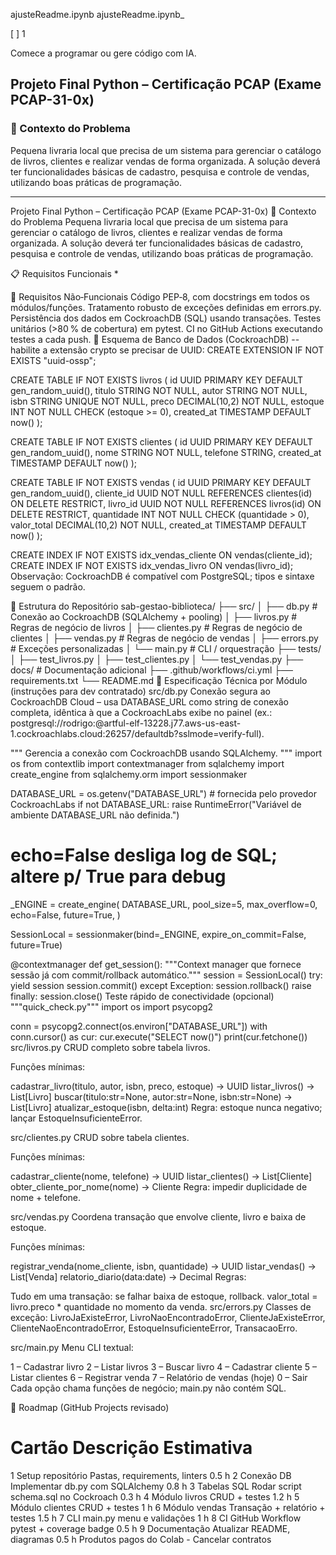 
ajusteReadme.ipynb
ajusteReadme.ipynb_

[ ]
   1

Comece a programar ou gere código com IA.
## Projeto Final Python – Certificação PCAP (Exame PCAP-31-0x)

### 🎯 Contexto do Problema

Pequena livraria local que precisa de um sistema para gerenciar o catálogo de livros, clientes e realizar vendas de forma organizada. A solução deverá ter funcionalidades básicas de cadastro, pesquisa e controle de vendas, utilizando boas práticas de programação.

---

Projeto Final Python – Certificação PCAP (Exame PCAP-31-0x)
🎯 Contexto do Problema
Pequena livraria local que precisa de um sistema para gerenciar o catálogo de livros, clientes e realizar vendas de forma organizada. A solução deverá ter funcionalidades básicas de cadastro, pesquisa e controle de vendas, utilizando boas práticas de programação.

📋 Requisitos Funcionais
*

📌 Requisitos Não‑Funcionais
Código PEP‑8, com docstrings em todos os módulos/funções.
Tratamento robusto de exceções definidas em errors.py.
Persistência dos dados em CockroachDB (SQL) usando transações.
Testes unitários (>80 % de cobertura) em pytest.
CI no GitHub Actions executando testes a cada push.
🏦 Esquema de Banco de Dados (CockroachDB)
-- habilite a extensão crypto se precisar de UUID:  CREATE EXTENSION IF NOT EXISTS "uuid-ossp";

CREATE TABLE IF NOT EXISTS livros (
    id           UUID PRIMARY KEY DEFAULT gen_random_uuid(),
    titulo       STRING NOT NULL,
    autor        STRING NOT NULL,
    isbn         STRING UNIQUE NOT NULL,
    preco        DECIMAL(10,2) NOT NULL,
    estoque      INT NOT NULL CHECK (estoque >= 0),
    created_at   TIMESTAMP DEFAULT now()
);

CREATE TABLE IF NOT EXISTS clientes (
    id           UUID PRIMARY KEY DEFAULT gen_random_uuid(),
    nome         STRING NOT NULL,
    telefone     STRING,
    created_at   TIMESTAMP DEFAULT now()
);

CREATE TABLE IF NOT EXISTS vendas (
    id           UUID PRIMARY KEY DEFAULT gen_random_uuid(),
    cliente_id   UUID NOT NULL REFERENCES clientes(id) ON DELETE RESTRICT,
    livro_id     UUID NOT NULL REFERENCES livros(id)   ON DELETE RESTRICT,
    quantidade   INT   NOT NULL CHECK (quantidade > 0),
    valor_total  DECIMAL(10,2) NOT NULL,
    created_at   TIMESTAMP DEFAULT now()
);

CREATE INDEX IF NOT EXISTS idx_vendas_cliente ON vendas(cliente_id);
CREATE INDEX IF NOT EXISTS idx_vendas_livro   ON vendas(livro_id);
Observação: CockroachDB é compatível com PostgreSQL; tipos e sintaxe seguem o padrão.

📂 Estrutura do Repositório
sab-gestao-biblioteca/
├── src/
│   ├── db.py            # Conexão ao CockroachDB (SQLAlchemy + pooling)
│   ├── livros.py        # Regras de negócio de livros
│   ├── clientes.py      # Regras de negócio de clientes
│   ├── vendas.py        # Regras de negócio de vendas
│   ├── errors.py        # Exceções personalizadas
│   └── main.py          # CLI / orquestração
├── tests/
│   ├── test_livros.py
│   ├── test_clientes.py
│   └── test_vendas.py
├── docs/                # Documentação adicional
├── .github/workflows/ci.yml
├── requirements.txt
└── README.md
📐 Especificação Técnica por Módulo (instruções para dev contratado)
src/db.py
Conexão segura ao CockroachDB Cloud – usa DATABASE_URL como string de conexão completa, idêntica à que a CockroachLabs exibe no painel (ex.: postgresql://rodrigo:<senha>@artful-elf-13228.j77.aws-us-east-1.cockroachlabs.cloud:26257/defaultdb?sslmode=verify-full).

"""
Gerencia a conexão com CockroachDB usando SQLAlchemy.
"""
import os
from contextlib import contextmanager
from sqlalchemy import create_engine
from sqlalchemy.orm import sessionmaker

DATABASE_URL = os.getenv("DATABASE_URL")  # fornecida pelo provedor CockroachLabs
if not DATABASE_URL:
    raise RuntimeError("Variável de ambiente DATABASE_URL não definida.")

# echo=False desliga log de SQL; altere p/ True para debug
_ENGINE = create_engine(
    DATABASE_URL,
    pool_size=5,
    max_overflow=0,
    echo=False,
    future=True,
)

SessionLocal = sessionmaker(bind=_ENGINE, expire_on_commit=False, future=True)

@contextmanager
def get_session():
    """Context manager que fornece sessão já com commit/rollback automático."""
    session = SessionLocal()
    try:
        yield session
        session.commit()
    except Exception:
        session.rollback()
        raise
    finally:
        session.close()
Teste rápido de conectividade (opcional)
"""quick_check.py"""
import os
import psycopg2

conn = psycopg2.connect(os.environ["DATABASE_URL"])
with conn.cursor() as cur:
    cur.execute("SELECT now()")
    print(cur.fetchone())
src/livros.py
CRUD completo sobre tabela livros.

Funções mínimas:

cadastrar_livro(titulo, autor, isbn, preco, estoque) -> UUID
listar_livros() -> List[Livro]
buscar(titulo:str=None, autor:str=None, isbn:str=None) -> List[Livro]
atualizar_estoque(isbn, delta:int)
Regra: estoque nunca negativo; lançar EstoqueInsuficienteError.

src/clientes.py
CRUD sobre tabela clientes.

Funções mínimas:

cadastrar_cliente(nome, telefone) -> UUID
listar_clientes() -> List[Cliente]
obter_cliente_por_nome(nome) -> Cliente
Regra: impedir duplicidade de nome + telefone.

src/vendas.py
Coordena transação que envolve cliente, livro e baixa de estoque.

Funções mínimas:

registrar_venda(nome_cliente, isbn, quantidade) -> UUID
listar_vendas() -> List[Venda]
relatorio_diario(data:date) -> Decimal
Regras:

Tudo em uma transação: se falhar baixa de estoque, rollback.
valor_total = livro.preco * quantidade no momento da venda.
src/errors.py
Classes de exceção: LivroJaExisteError, LivroNaoEncontradoError, ClienteJaExisteError, ClienteNaoEncontradoError, EstoqueInsuficienteError, TransacaoErro.

src/main.py
Menu CLI textual:

1  – Cadastrar livro
2  – Listar livros
3  – Buscar livro
4  – Cadastrar cliente
5  – Listar clientes
6  – Registrar venda
7  – Relatório de vendas (hoje)
0  – Sair
Cada opção chama funções de negócio; main.py não contém SQL.

🚀 Roadmap (GitHub Projects revisado)
#	Cartão	Descrição	Estimativa
1	Setup repositório	Pastas, requirements, linters	0.5 h
2	Conexão DB	Implementar db.py com SQLAlchemy	0.8 h
3	Tabelas SQL	Rodar script schema.sql no Cockroach	0.3 h
4	Módulo livros	CRUD + testes	1.2 h
5	Módulo clientes	CRUD + testes	1 h
6	Módulo vendas	Transação + relatório + testes	1.5 h
7	CLI	main.py menu e validações	1 h
8	CI GitHub	Workflow pytest + coverage badge	0.5 h
9	Documentação	Atualizar README, diagramas	0.5 h
Produtos pagos do Colab - Cancelar contratos
